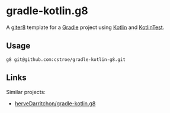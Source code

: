 # gradle-kotlin.g8

A [giter8](https://github.com/foundweekends/giter8) template for a [Gradle](https://gradle.org) project using [Kotlin](https://kotlinlang.org) and [KotlinTest](https://github.com/kotlintest/kotlintest).

## Usage

```
g8 git@github.com:cstroe/gradle-kotlin-g8.git
```

## Links

Similar projects:

* [herveDarritchon/gradle-kotlin.g8](https://github.com/herveDarritchon/gradle-kotlin.g8)
